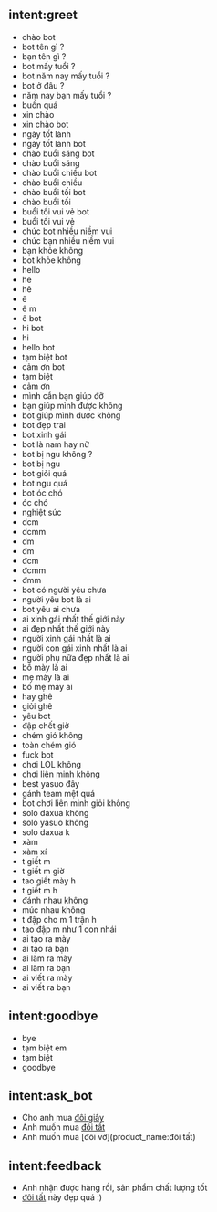 ## intent:greet
- chào bot
- bot tên gì ?
- bạn tên gì ?
- bot mấy tuổi ?
- bot năm nay mấy tuổi ?
- bot ở đâu ?
- năm nay bạn mấy tuổi ?
- buồn quá
- xin chào
- xin chào bot
- ngày tốt lành
- ngày tốt lành bot
- chào buổi sáng bot
- chào buổi sáng
- chào buổi chiều bot
- chào buổi chiều
- chào buổi tối bot
- chào buổi tối
- buổi tối vui vẻ bot
- buổi tối vui vẻ
- chúc bot nhiều niềm vui
- chúc bạn nhiều niềm vui
- bạn khỏe không
- bot khỏe không
- hello
- he
- hê
- ê
- ê m
- ê bot
- hi bot
- hi
- hello bot
- tạm biệt bot
- cảm ơn bot
- tạm biệt
- cảm ơn
- mình cần bạn giúp đỡ
- bạn giúp mình được không
- bot giúp mình được không
- bot đẹp trai
- bot xinh gái
- bot là nam hay nữ
- bot bị ngu không ?
- bot bị ngu
- bot giỏi quá
- bot ngu quá
- bot óc chó
- óc chó
- nghiệt súc
- dcm
- dcmm
- dm
- đm
- đcm
- đcmm
- đmm
- bot có người yêu chưa
- người yêu bot là ai
- bot yêu ai chưa
- ai xinh gái nhất thế giới này
- ai đẹp nhất thế giới này
- người xinh gái nhất là ai
- người con gái xinh nhất là ai
- người phụ nữa đẹp nhất là ai
- bố mày là ai
- mẹ mày là ai
- bố mẹ mày ai
- hay ghê
- giỏi ghê
- yêu bot
- đập chết giờ
- chém gió không
- toàn chém gió
- fuck bot
- chơi LOL không
- chơi liên minh không
- best yasuo đây
- gánh team mệt quá
- bot chơi liên minh giỏi không
- solo daxua không
- solo yasuo không
- solo daxua k
- xàm
- xàm xí
- t giết m
- t giết m giờ
- tao giết mày h
- t giết m h
- đánh nhau không
- múc nhau không
- t đập cho m 1 trận h
- tao đập m như 1 con nhái
- ai tạo ra mày
- ai tạo ra bạn
- ai làm ra mày
- ai làm ra bạn
- ai viết ra mày
- ai viết ra bạn

## intent:goodbye
- bye
- tạm biệt em
- tạm biệt
- goodbye

## intent:ask_bot
- Cho anh mua [đôi giầy](product_name)
- Anh muốn mua [đôi tất](product_name)
- Anh muốn mua [đôi vớ](product_name:đôi tất)

## intent:feedback
- Anh nhận được hàng rồi, sản phẩm chất lượng tốt
- [đôi tất](product_name) này đẹp quá :)
